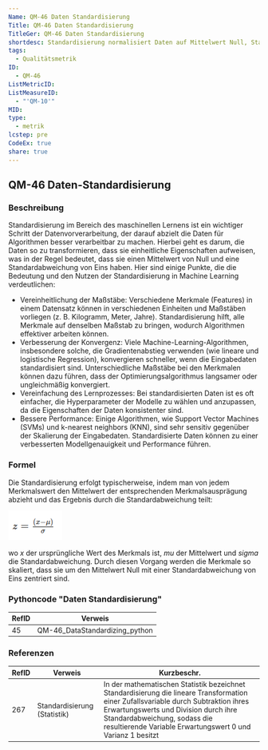 ```yaml
---
Name: QM-46 Daten Standardisierung
Title: QM-46 Daten Standardisierung
TitleGer: QM-46 Daten Standardisierung
shortdesc: Standardisierung normalisiert Daten auf Mittelwert Null, Standardabweichung Eins für bessere Modellleistung
tags:
  - Qualitätsmetrik
ID:
  - QM-46
ListMetricID: 
ListMeasureID:
  - "'QM-10'"
MID: 
type:
  - metrik
lcstep: pre
CodeEx: true
share: true
---
```

## QM-46 Daten-Standardisierung

### Beschreibung

Standardisierung im Bereich des maschinellen Lernens ist ein wichtiger Schritt der Datenvorverarbeitung, der darauf abzielt die Daten für Algorithmen besser verarbeitbar zu machen. Hierbei geht es darum, die Daten so zu transformieren, dass sie einheitliche Eigenschaften aufweisen, was in der Regel bedeutet, dass sie einen Mittelwert von Null und eine Standardabweichung von Eins haben. Hier sind einige Punkte, die die Bedeutung und den Nutzen der Standardisierung in Machine Learning verdeutlichen:

- Vereinheitlichung der Maßstäbe: Verschiedene Merkmale (Features) in einem Datensatz können in verschiedenen Einheiten und Maßstäben vorliegen (z. B. Kilogramm, Meter, Jahre). Standardisierung hilft, alle Merkmale auf denselben Maßstab zu bringen, wodurch Algorithmen effektiver arbeiten können.
- Verbesserung der Konvergenz: Viele Machine-Learning-Algorithmen, insbesondere solche, die Gradientenabstieg verwenden (wie lineare und logistische Regression), konvergieren schneller, wenn die Eingabedaten standardisiert sind. Unterschiedliche Maßstäbe bei den Merkmalen können dazu führen, dass der Optimierungsalgorithmus langsamer oder ungleichmäßig konvergiert.
- Vereinfachung des Lernprozesses: Bei standardisierten Daten ist es oft einfacher, die Hyperparameter der Modelle zu wählen und anzupassen, da die Eigenschaften der Daten konsistenter sind.
- Bessere Performance: Einige Algorithmen, wie Support Vector Machines (SVMs) und k-nearest neighbors (KNN), sind sehr sensitiv gegenüber der Skalierung der Eingabedaten. Standardisierte Daten können zu einer verbesserten Modellgenauigkeit und Performance führen.

### Formel

Die Standardisierung erfolgt typischerweise, indem man von jedem Merkmalswert den Mittelwert der entsprechenden Merkmalsausprägung abzieht und das Ergebnis durch die Standardabweichung teilt:

![Formel für Daten Standardisierung](../../../9999_Images/DataStandardizingMetric.png)

wo $x$ der ursprüngliche Wert des Merkmals ist,  $mu$ der Mittelwert und $sigma$ die Standardabweichung. Durch diesen Vorgang werden die Merkmale so skaliert, dass sie um den Mittelwert Null mit einer Standardabweichung von Eins zentriert sind.


### Pythoncode "Daten Standardisierung"

| RefID | Verweis                        |
| ----- | ------------------------------ |
| 45    | QM-46_DataStandardizing_python |





### Referenzen

| RefID | Verweis                        | Kurzbeschr.                                                                                                                                                                                                                                                               |
| ----- | ------------------------------ | ------------------------------------------------------------------------------------------------------------------------------------------------------------------------------------------------------------------------------------------------------------------------- |
| 267   |  Standardisierung (Statistik)  | In der mathematischen Statistik bezeichnet Standardisierung die lineare Transformation einer Zufallsvariable durch Subtraktion ihres Erwartungswerts und Division durch ihre Standardabweichung, sodass die resultierende Variable Erwartungswert 0 und Varianz 1 besitzt |


